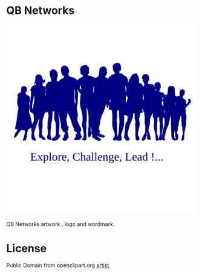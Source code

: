 # QB Networks 

![QB Networks](lead/collective_leadership.svg)

QB Networks artwork , logo and wordmark

# License

Public Domain from openclipart.org [artist](https://openclipart.org/detail/62191/semantic-social-network)
